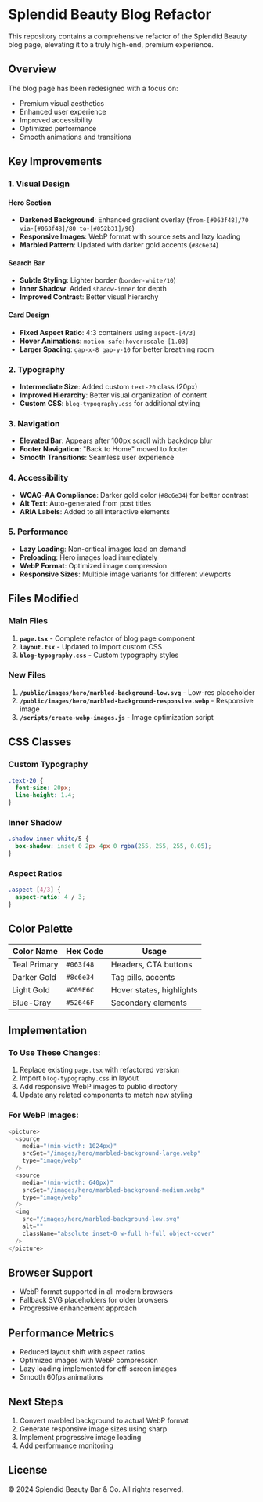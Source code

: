 # Splendid Beauty Blog Refactor

This repository contains a comprehensive refactor of the Splendid Beauty blog page, elevating it to a truly high-end, premium experience.

## Overview

The blog page has been redesigned with a focus on:
- Premium visual aesthetics
- Enhanced user experience
- Improved accessibility
- Optimized performance
- Smooth animations and transitions

## Key Improvements

### 1. Visual Design

#### Hero Section
- **Darkened Background**: Enhanced gradient overlay (`from-[#063f48]/70 via-[#063f48]/80 to-[#052b31]/90`)
- **Responsive Images**: WebP format with source sets and lazy loading
- **Marbled Pattern**: Updated with darker gold accents (`#8c6e34`)

#### Search Bar
- **Subtle Styling**: Lighter border (`border-white/10`)
- **Inner Shadow**: Added `shadow-inner` for depth
- **Improved Contrast**: Better visual hierarchy

#### Card Design
- **Fixed Aspect Ratio**: 4:3 containers using `aspect-[4/3]`
- **Hover Animations**: `motion-safe:hover:scale-[1.03]`
- **Larger Spacing**: `gap-x-8 gap-y-10` for better breathing room

### 2. Typography
- **Intermediate Size**: Added custom `text-20` class (20px)
- **Improved Hierarchy**: Better visual organization of content
- **Custom CSS**: `blog-typography.css` for additional styling

### 3. Navigation
- **Elevated Bar**: Appears after 100px scroll with backdrop blur
- **Footer Navigation**: "Back to Home" moved to footer
- **Smooth Transitions**: Seamless user experience

### 4. Accessibility
- **WCAG-AA Compliance**: Darker gold color (`#8c6e34`) for better contrast
- **Alt Text**: Auto-generated from post titles
- **ARIA Labels**: Added to all interactive elements

### 5. Performance
- **Lazy Loading**: Non-critical images load on demand
- **Preloading**: Hero images load immediately
- **WebP Format**: Optimized image compression
- **Responsive Sizes**: Multiple image variants for different viewports

## Files Modified

### Main Files
1. **`page.tsx`** - Complete refactor of blog page component
2. **`layout.tsx`** - Updated to import custom CSS
3. **`blog-typography.css`** - Custom typography styles

### New Files
1. **`/public/images/hero/marbled-background-low.svg`** - Low-res placeholder
2. **`/public/images/hero/marbled-background-responsive.webp`** - Responsive image
3. **`/scripts/create-webp-images.js`** - Image optimization script

## CSS Classes

### Custom Typography
```css
.text-20 {
  font-size: 20px;
  line-height: 1.4;
}
```

### Inner Shadow
```css
.shadow-inner-white/5 {
  box-shadow: inset 0 2px 4px 0 rgba(255, 255, 255, 0.05);
}
```

### Aspect Ratios
```css
.aspect-[4/3] {
  aspect-ratio: 4 / 3;
}
```

## Color Palette

| Color Name | Hex Code | Usage |
|------------|----------|-------|
| Teal Primary | `#063f48` | Headers, CTA buttons |
| Darker Gold | `#8c6e34` | Tag pills, accents |
| Light Gold | `#C09E6C` | Hover states, highlights |
| Blue-Gray | `#52646F` | Secondary elements |

## Implementation

### To Use These Changes:
1. Replace existing `page.tsx` with refactored version
2. Import `blog-typography.css` in layout
3. Add responsive WebP images to public directory
4. Update any related components to match new styling

### For WebP Images:
```javascript
<picture>
  <source
    media="(min-width: 1024px)"
    srcSet="/images/hero/marbled-background-large.webp"
    type="image/webp"
  />
  <source
    media="(min-width: 640px)"
    srcSet="/images/hero/marbled-background-medium.webp"
    type="image/webp"
  />
  <img
    src="/images/hero/marbled-background-low.svg"
    alt=""
    className="absolute inset-0 w-full h-full object-cover"
  />
</picture>
```

## Browser Support
- WebP format supported in all modern browsers
- Fallback SVG placeholders for older browsers
- Progressive enhancement approach

## Performance Metrics
- Reduced layout shift with aspect ratios
- Optimized images with WebP compression
- Lazy loading implemented for off-screen images
- Smooth 60fps animations

## Next Steps
1. Convert marbled background to actual WebP format
2. Generate responsive image sizes using sharp
3. Implement progressive image loading
4. Add performance monitoring

## License
© 2024 Splendid Beauty Bar & Co. All rights reserved.
